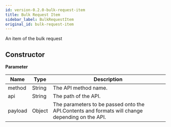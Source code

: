 ```yaml
---
id: version-0.2.0-bulk-request-item
title: Bulk Request Item
sidebar_label: BulkRequestItem
original_id: bulk-request-item
---
```


An item of the bulk request

## Constructor

**Parameter**

| Name| Type| Description |
| --- | --- | --- |
| method | String | The API method name.
| api | String | The path of the API.
| payload | Object | The parameters to be passed onto the API.Contents and formats will change depending on the API.